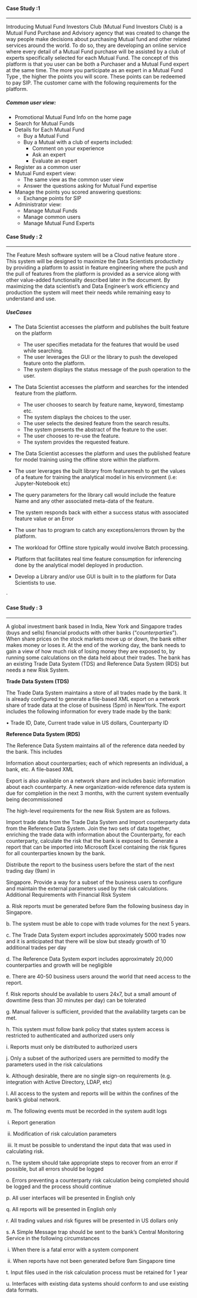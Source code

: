 #### Case Study :1 

-----

Introducing Mutual Fund Investors Club  (Mutual Fund Investors Club) is a Mutual Fund Purchase  and Advisory agency that was created to change the way people make decisions about  purchasing Mutual fund  and other related services around the world. To do so, they are developing an online service where every detail of a  Mutual Fund purchase  will be assisted by a club of experts specifically selected for each Mutual Fund. 
The concept of this platform is that you user can be both a Purchaser and a Mutual Fund  expert at the same time. The more you participate as an expert in a Mutual Fund  Type , the higher the points you will score. These points can be redeemed to pay SIP.
The customer came with the following requirements for the platform. 

##### Common user view:

- Promotional Mutual Fund  Info on the home page
- Search for Mutual Funds
- Details for Each Mutual Fund
  - Buy a Mutual Fund
  - Buy a Mutual  with a club of experts included:
    - Comment on your experience
    - Ask an expert
    - Evaluate an expert
- Register as a common user
- Mutual Fund expert view:
  - The same view as the common user view
  - Answer the questions asking for  Mutual Fund expertise
- Manage the points you scored answering questions:
  - Exchange points for SIP
- Administrator view:
  - Manage Mutual Funds
  - Manage common users
  - Manage Mutual Fund Experts



#### Case Study : 2

-------------------

The Feature Mesh software system will be a Cloud native feature store . This system will be designed to maximize the Data Scientists productivity by providing a platform to assist in feature engineering where the push and the pull of features from the platform is provided as a service along with other value-added functionality described later in the document. By maximizing the data scientist’s and Data Engineer’s work efficiency and production the system will meet their needs while remaining easy to understand and use.

##### UseCases

- The Data Scientist accesses the platform and publishes the built feature on the platform

  - The user specifies metadata for the features that would be used while searching.
  - The user leverages the GUI or the library to push the developed feature onto the platform.
  - The system displays the status message of the push operation to the user.

- The Data Scientist accesses the platform and searches for the intended feature from the platform.

  - The user chooses to search by feature name, keyword, timestamp etc.
  - The system displays the choices to the user.
  - The user selects the desired feature from the search results.
  - The system presents the abstract of the feature to the user.
  - The user chooses to re-use the feature.
  - The system provides the requested feature.

   

-  The Data Scientist accesses the platform and uses the published feature for model training using the offline store within the platform. 

  - The user leverages the built library from featuremesh to get the values of a feature for training the analytical model in his environment (i.e: Jupyter-Notebook etc)
  -    The query parameters for the library call would include the feature Name and any other associated meta-data of the feature.
  -  The system responds back with either a success status with associated feature value or an Error
  -  The user has to program to catch any exceptions/errors thrown by the platform.
  -  The workload for Offline store typically would involve Batch processing.

   

-  Platform that facilitates real time feature consumption for inferencing done by the analytical model deployed in production.

- Develop a Library and/or use GUI is built in to the platform for Data Scientists to use.

 ·   

#### Case Study : 3

----

A global investment bank based in India, New York and Singapore trades (buys and sells) financial products with other banks (“*counterparties*"). When share prices on the stock markets move up or down, the bank either makes money or loses it. At the end of the working day, the bank needs to gain a view of how much risk of losing money they are exposed to, by running some calculations on the data held about their trades. The bank has an existing Trade Data System (TDS) and Reference Data System (RDS) but needs a new Risk System.

 

**Trade Data System (TDS)**

The Trade Data System maintains a store of all trades made by the bank. It is already configured to generate a file-based XML export on a network share of trade data at the close of business (5pm) in NewYork. The export includes the following information for every trade made by the bank: 

• Trade ID, Date, Current trade value in US dollars, Counterparty ID

**Reference Data System (RDS)**

The Reference Data System maintains all of the reference data needed by the bank. This includes

Information about counterparties; each of which represents an individual, a bank, etc. A file-based XML

Export is also available on a network share and includes basic information about each counterparty. A new organization-wide reference data system is due for completion in the next 3 months, with the current system eventually being decommissioned

 

The high-level requirements for the new Risk System are as follows.

 Import trade data from the Trade Data System and Import counterparty data from the Reference Data System. Join the two sets of data together, enriching the trade data with information about the Counterparty, for each counterparty, calculate the risk that the bank is exposed to. Generate a report that can be imported into Microsoft Excel containing the risk figures for all counterparties known by the bank.

 Distribute the report to the business users before the start of the next trading day (9am) in

Singapore. Provide a way for a subset of the business users to configure and maintain the external parameters used by the risk calculations.
Additional Requirements with Financial Risk System

a.    Risk reports must be generated before 9am the following business day in Singapore.

b.    The system must be able to cope with trade volumes for the next 5 years.

c.    The Trade Data System export includes approximately 5000 trades now and it is anticipated that there will be slow but steady growth of 10 additional trades per day

d.    The Reference Data System export includes approximately 20,000 counterparties and growth will be negligible

e.    There are 40-50 business users around the world that need access to the report.

f.     Risk reports should be available to users 24x7, but a small amount of downtime (less than 30 minutes per day) can be tolerated

g.    Manual failover is sufficient, provided that the availability targets can be met.

h.    This system must follow bank policy that states system access is restricted to authenticated and authorized users only

i.     Reports must only be distributed to authorized users

j.     Only a subset of the authorized users are permitted to modify the parameters used in the risk calculations

k.    Although desirable, there are no single sign-on requirements (e.g. integration with Active Directory, LDAP, etc)

l.     All access to the system and reports will be within the confines of the bank’s global network.

m.   The following events must be recorded in the system audit logs

​                                i.   Report generation

​                               ii.   Modification of risk calculation parameters

​                              iii.   It must be possible to understand the input data that was used in calculating risk.

n.    The system should take appropriate steps to recover from an error if possible, but all errors should be logged

o.    Errors preventing a counterparty risk calculation being completed should be logged and the process should continue

p.    All user interfaces will be presented in English only

q.    All reports will be presented in English only

r.    All trading values and risk figures will be presented in US dollars only

s.    A Simple Message trap should be sent to the bank’s Central Monitoring Service in the following circumstances

​                                i.   When there is a fatal error with a system component

​                               ii.   When reports have not been generated before 9am Singapore time

t.    Input files used in the risk calculation process must be retained for 1 year

u.    Interfaces with existing data systems should conform to and use existing data formats.
